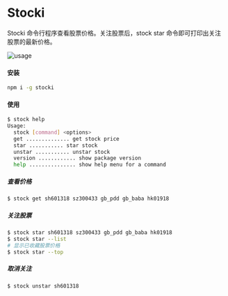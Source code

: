 # Stocki

Stocki 命令行程序查看股票价格。关注股票后，stock star 命令即可打印出关注股票的最新价格。

![usage](http://storage.360buyimg.com/externals/1.svg)

#### 安装
```bash
npm i -g stocki
```

#### 使用
```bash
$ stock help
Usage:
  stock [command] <options>
  get .............. get stock price
  star ........... star stock
  unstar ........... unstar stock
  version ............ show package version
  help ............... show help menu for a command
```

##### 查看价格
```bash
$ stock get sh601318 sz300433 gb_pdd gb_baba hk01918
```

##### 关注股票
```bash
$ stock star sh601318 sz300433 gb_pdd gb_baba hk01918
$ stock star --list
# 显示已收藏股票价格
$ stock star --top
```

##### 取消关注
```bash
$ stock unstar sh601318
```